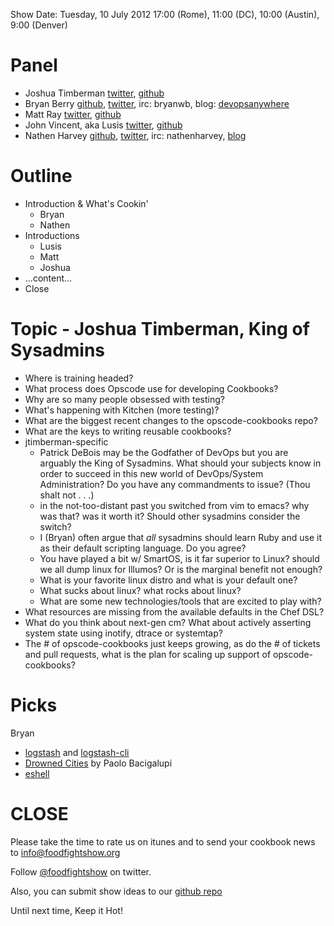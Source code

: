 Show Date:  Tuesday, 10 July 2012 17:00 (Rome), 11:00 (DC), 10:00 (Austin), 9:00 (Denver)

Panel
=====

* Joshua Timberman [twitter](https://twitter.com/#!/jtimberman), [github](http://github.com/jtimberman)
* Bryan Berry [github](http://github.com/bryanwb), [twitter](http://twitter.com/bryanwb), irc: bryanwb, blog: [devopsanywhere](http://devopsanywhere.blogspot.com)
* Matt Ray [twitter](https://twitter.com/#!/mattray), [github](https://github.com/mattray)
* John Vincent, aka Lusis [twitter](https://twitter.com/#!/lusis), [github](https://github.com/lusis)
* Nathen Harvey [github](http://github.com/nathenharvey), [twitter](http://twitter.com/nathenharvey), irc: nathenharvey, [blog](http://nathenharvey.com)

Outline
=======
* Introduction & What's Cookin'
  * Bryan
  * Nathen
* Introductions
  * Lusis
  * Matt
  * Joshua
* ...content...
* Close

Topic - Joshua Timberman, King of Sysadmins
==========================

* Where is training headed?
* What process does Opscode use for developing Cookbooks?
* Why are so many people obsessed with testing?
* What's happening with Kitchen (more testing)?
* What are the biggest recent changes to the opscode-cookbooks repo?
* What are the keys to writing reusable cookbooks?
* jtimberman-specific
  * Patrick DeBois may be the Godfather of DevOps but you are arguably
    the King of Sysadmins. What should your subjects know in order to
    succeed in this new world of DevOps/System Administration? Do you
    have any commandments to issue? (Thou shalt not . . .)
  * in the not-too-distant past you switched from vim to emacs? why was
    that? was it worth it? Should other sysadmins consider the switch?
  * I (Bryan) often argue that _all_ sysadmins should learn Ruby and
    use it as their default scripting language. Do you agree?
  * You have played a bit w/ SmartOS, is it far superior to Linux?
    should we all dump linux for Illumos? Or is the marginal benefit
    not enough?
  * What is your favorite linux distro and what is your default one?
  * What sucks about linux? what rocks about linux?
  * What are some new technologies/tools that are excited to play with?
* What resources are missing from the available defaults in the Chef
  DSL?
* What do you think about next-gen cm? What about actively asserting system state
  using inotify, dtrace or systemtap?
* The # of opscode-cookbooks just keeps growing, as do the # of
  tickets and pull requests, what is the plan for scaling up support
  of opscode-cookbooks?

Picks
=====

Bryan
  - [logstash](http://logstash.net) and [logstash-cli](https://github.com/jedi4ever/logstash-cli)
  - [Drowned Cities](http://www.amazon.com/The-Drowned-Cities-Paolo-Bacigalupi/dp/0316056243/ref=sr_1_1?s=books&ie=UTF8&qid=1340605354&sr=1-1&keywords=drowned+cities) by Paolo Bacigalupi
  - [eshell](http://www.masteringemacs.org/articles/2010/12/13/complete-guide-mastering-eshell/)


CLOSE
=====

Please take the time to rate us on itunes and to send your cookbook
news to info@foodfightshow.org

Follow [@foodfightshow](http://twitter.com/foodfightshow) on twitter.

Also, you can submit show ideas to our [github repo](https://github.com/foodfight/showz)

Until next time, Keep it Hot!
